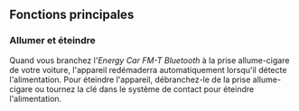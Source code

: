 ## Fonctions principales

### Allumer et éteindre
Quand vous branchez l'*Energy Car FM-T Bluetooth* à la prise allume-cigare de votre voiture, l'appareil redémaderra automatiquement lorsqu'il détecte l'alimentation. Pour éteindre l'appareil, débranchez-le de la prise allume-cigare ou tournez la clé dans le système de contact pour éteindre l'alimentation.
